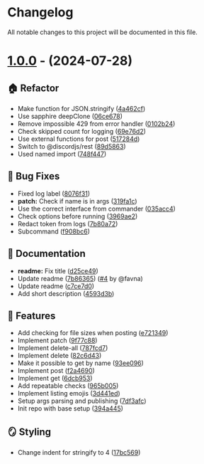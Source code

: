 # Changelog

All notable changes to this project will be documented in this file.

# [1.0.0](https://github.com/favware/discord-application-emojis-manager/tree/v1.0.0) - (2024-07-28)

## 🏠 Refactor

- Make function for JSON.stringify ([4a462cf](https://github.com/favware/discord-application-emojis-manager/commit/4a462cf5431a7302bf4de9f7ce2bd432b63fee37))
- Use sapphire deepClone ([06ce678](https://github.com/favware/discord-application-emojis-manager/commit/06ce678f0f20007895143985149b43e0f426ded0))
- Remove impossible 429 from error handler ([0102b24](https://github.com/favware/discord-application-emojis-manager/commit/0102b24ef194e995e7ab28c63da6b6b427389be6))
- Check skipped count for logging ([69e76d2](https://github.com/favware/discord-application-emojis-manager/commit/69e76d225eb403f08031dc36bd674f092c07cbcc))
- Use external functions for post ([517284d](https://github.com/favware/discord-application-emojis-manager/commit/517284d8b9a51b927e686fd744259e4ebf20523e))
- Switch to @discordjs/rest ([89d5863](https://github.com/favware/discord-application-emojis-manager/commit/89d5863d487fcf741b537df86eb6b9325149131e))
- Used named import ([748f447](https://github.com/favware/discord-application-emojis-manager/commit/748f4477588eec4163cf665343b4a3faa82e73c1))

## 🐛 Bug Fixes

- Fixed log label ([8076f31](https://github.com/favware/discord-application-emojis-manager/commit/8076f31edc82585a9d9afdfbb2f84cadde7a782f))
- **patch:** Check if name is in args ([319fa1c](https://github.com/favware/discord-application-emojis-manager/commit/319fa1c6e0d9d89aef50c7cfc87fd445244702e6))
- Use the correct interface from commander ([035acc4](https://github.com/favware/discord-application-emojis-manager/commit/035acc4b5d7e968a361d7416b01623bc36b852be))
- Check options before running ([3969ae2](https://github.com/favware/discord-application-emojis-manager/commit/3969ae2dad7fa20ba62eed310e4fb35273d2040b))
- Redact token from logs ([7b80a72](https://github.com/favware/discord-application-emojis-manager/commit/7b80a72fec86d74e00a2d6dda7e0bbdd76ddc0ff))
- Subcommand ([f908bc6](https://github.com/favware/discord-application-emojis-manager/commit/f908bc6729ef0a1adf2f6006506a82e72bcd968f))

## 📝 Documentation

- **readme:** Fix title ([d25ce49](https://github.com/favware/discord-application-emojis-manager/commit/d25ce49b95e8445122340d4aa885368edc3a0168))
- Update readme ([7b86365](https://github.com/favware/discord-application-emojis-manager/commit/7b86365f7f426ca2a4fcfa282dee3b84ce911eb5)) ([#4](https://github.com/favware/discord-application-emojis-manager/pull/4) by @favna)
- Update readme ([c7ce7d0](https://github.com/favware/discord-application-emojis-manager/commit/c7ce7d0c26f82df51e4501739d0bc9f2fc565b56))
- Add short description ([4593d3b](https://github.com/favware/discord-application-emojis-manager/commit/4593d3b465659d027642ff00d983c22739950147))

## 🚀 Features

- Add checking for file sizes when posting ([e721349](https://github.com/favware/discord-application-emojis-manager/commit/e7213491984db30e771c8946ed301a18310bd3f1))
- Implement patch ([9f77c88](https://github.com/favware/discord-application-emojis-manager/commit/9f77c88e26e83c24b04588aa72e43605deae25c4))
- Implement delete-all ([787fcd7](https://github.com/favware/discord-application-emojis-manager/commit/787fcd7bf2a053e49a3ce10a5970d35e10e33690))
- Implement delete ([82c6d43](https://github.com/favware/discord-application-emojis-manager/commit/82c6d4390c1036f607ba9e45874f45ea943151d7))
- Make it possible to get by name ([93ee096](https://github.com/favware/discord-application-emojis-manager/commit/93ee096d643ab24530a3b28ae73a27917eb6ea0d))
- Implement post ([f2a4690](https://github.com/favware/discord-application-emojis-manager/commit/f2a46903fd3c74d78de703964a453e220ffc5293))
- Implement get ([6dcb953](https://github.com/favware/discord-application-emojis-manager/commit/6dcb9539697121d6341c8adea648ea80d27eabc2))
- Add repeatable checks ([965b005](https://github.com/favware/discord-application-emojis-manager/commit/965b005735411004fbfc9fe7901dc1d9a289a48a))
- Implement listing emojis ([3d441ed](https://github.com/favware/discord-application-emojis-manager/commit/3d441edbe26ab7b7680b82f109caa82466c59a7f))
- Setup args parsing and publishing ([7df3afc](https://github.com/favware/discord-application-emojis-manager/commit/7df3afcbd36e17f34095c462e565da05c7d353d3))
- Init repo with base setup ([394a445](https://github.com/favware/discord-application-emojis-manager/commit/394a44501ee499c7d1e76f59308bf5f6ae7688f9))

## 🪞 Styling

- Change indent for stringify to 4 ([17bc569](https://github.com/favware/discord-application-emojis-manager/commit/17bc56951d1cf1f7c42b4941bd3fc31defc0b0fb))

